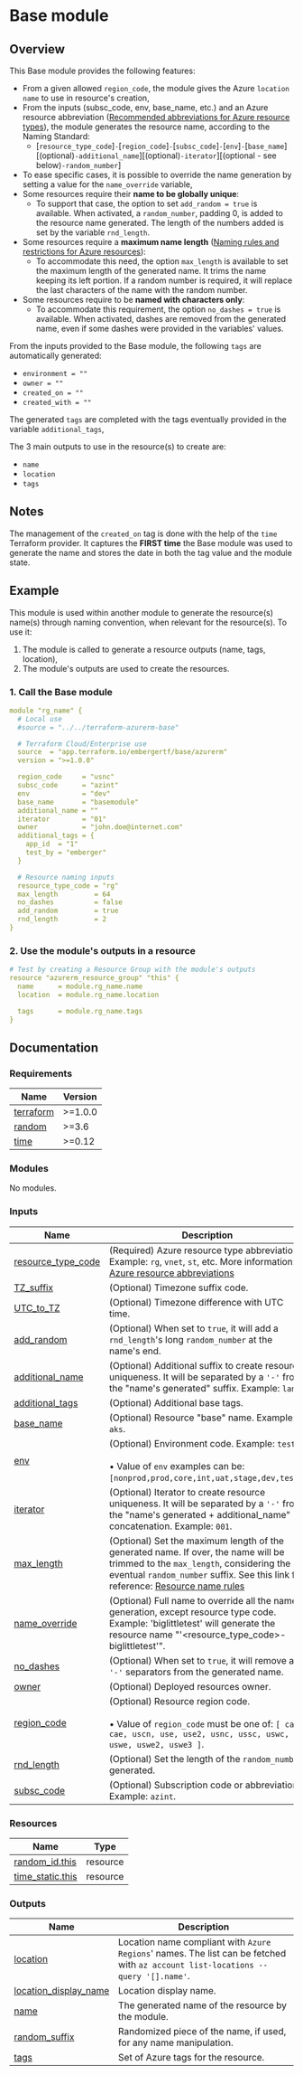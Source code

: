 <!-- BEGIN_TF_DOCS -->
# Base module

## Overview

This Base module provides the following features:

- From a given allowed `region_code`, the module gives the Azure `location name` to use in resource's creation,
- From the inputs (subsc\_code, env, base\_name, etc.) and an Azure resource abbreviation ([Recommended abbreviations for Azure resource types](https://docs.microsoft.com/en-us/azure/cloud-adoption-framework/ready/azure-best-practices/resource-abbreviations)), the module generates the resource name, according to the Naming Standard:
  - [`resource_type_code`]`-`[`region_code`]`-`[`subsc_code`]`-`[`env`]`-`[`base_name`][(optional)`-additional_name`][(optional)`-iterator`][(optional - see below)`-random_number`]
- To ease specific cases, it is possible to override the name generation by setting a value for the `name_override` variable,
- Some resources require their **name to be globally unique**:
  - To support that case, the option to set `add_random = true` is available. When activated, a `random_number`, padding 0, is added to the resource name generated. The length of the numbers added is set by the variable `rnd_length`.
- Some resources require a **maximum name length** ([Naming rules and restrictions for Azure resources](https://docs.microsoft.com/en-us/azure/azure-resource-manager/management/resource-name-rules)):
  - To accommodate this need, the option `max_length` is available to set the maximum length of the generated name. It trims the name keeping its left portion. If a random number is required, it will replace the last characters of the name with the random number.
- Some resources require to be **named with characters only**:
  - To accommodate this requirement, the option `no_dashes = true` is available. When activated, dashes are removed from the generated name, even if some dashes were provided in the variables' values.

From the inputs provided to the Base module, the following `tags` are automatically generated:

- `environment = ""`
- `owner = ""`
- `created_on = ""`
- `created_with = ""`

The generated `tags` are completed with the tags eventually provided in the variable `additional_tags`,

The 3 main outputs to use in the resource(s) to create are:

- `name`
- `location`
- `tags`

## Notes

The management of the `created_on` tag is done with the help of the `time` Terraform provider. It captures the **FIRST time** the Base module was used to generate the name and stores the date in both the tag value and the module state.

## Example

This module is used within another module to generate the resource(s) name(s) through naming convention, when relevant for the resource(s).
To use it:

1. The module is called to generate a resource outputs (name, tags, location),
2. The module's outputs are used to create the resources.

### 1. Call the Base module

```yaml
module "rg_name" {
  # Local use
  #source = "../../terraform-azurerm-base"

  # Terraform Cloud/Enterprise use
  source  = "app.terraform.io/embergertf/base/azurerm"
  version = ">=1.0.0"

  region_code     = "usnc"
  subsc_code      = "azint"
  env             = "dev"
  base_name       = "basemodule"
  additional_name = ""
  iterator        = "01"
  owner           = "john.doe@internet.com"
  additional_tags = {
    app_id  = "1"
    test_by = "emberger"
  }

  # Resource naming inputs
  resource_type_code = "rg"
  max_length         = 64
  no_dashes          = false
  add_random         = true
  rnd_length         = 2
}

```

### 2. Use the module's outputs in a resource

```yaml
# Test by creating a Resource Group with the module's outputs
resource "azurerm_resource_group" "this" {
  name      = module.rg_name.name
  location  = module.rg_name.location

  tags      = module.rg_name.tags
}
```

## Documentation
<!-- markdownlint-disable MD033 -->

### Requirements

| Name | Version |
|------|---------|
| <a name="requirement_terraform"></a> [terraform](#requirement\_terraform) | >=1.0.0 |
| <a name="requirement_random"></a> [random](#requirement\_random) | >=3.6 |
| <a name="requirement_time"></a> [time](#requirement\_time) | >=0.12 |

### Modules

No modules.

### Inputs

| Name | Description | Type | Default | Required |
|------|-------------|------|---------|:--------:|
| <a name="input_resource_type_code"></a> [resource\_type\_code](#input\_resource\_type\_code) | (Required) Azure resource type abbreviation. Example: `rg`, `vnet`, `st`, etc. More information: [Azure resource abbreviations](https://docs.microsoft.com/en-us/azure/cloud-adoption-framework/ready/azure-best-practices/resource-abbreviations) | `string` | n/a | yes |
| <a name="input_TZ_suffix"></a> [TZ\_suffix](#input\_TZ\_suffix) | (Optional) Timezone suffix code. | `string` | `"EST"` | no |
| <a name="input_UTC_to_TZ"></a> [UTC\_to\_TZ](#input\_UTC\_to\_TZ) | (Optional) Timezone difference with UTC time. | `string` | `"-5h"` | no |
| <a name="input_add_random"></a> [add\_random](#input\_add\_random) | (Optional) When set to `true`, it will add a `rnd_length`'s long `random_number` at the name's end. | `bool` | `false` | no |
| <a name="input_additional_name"></a> [additional\_name](#input\_additional\_name) | (Optional) Additional suffix to create resource uniqueness. It will be separated by a `'-'` from the "name's generated" suffix. Example: `lan1`. | `string` | `null` | no |
| <a name="input_additional_tags"></a> [additional\_tags](#input\_additional\_tags) | (Optional) Additional base tags. | `map(string)` | `null` | no |
| <a name="input_base_name"></a> [base\_name](#input\_base\_name) | (Optional) Resource "base" name. Example: `aks`. | `string` | `null` | no |
| <a name="input_env"></a> [env](#input\_env) | (Optional) Environment code. Example: `test`. <br></br>&#8226; Value of `env` examples can be: `[nonprod,prod,core,int,uat,stage,dev,test]`. | `string` | `null` | no |
| <a name="input_iterator"></a> [iterator](#input\_iterator) | (Optional) Iterator to create resource uniqueness. It will be separated by a `'-'` from the "name's generated + additional\_name" concatenation. Example: `001`. | `string` | `null` | no |
| <a name="input_max_length"></a> [max\_length](#input\_max\_length) | (Optional) Set the maximum length of the generated name. If over, the name will be trimmed to the `max_length`, considering the eventual `random_number` suffix. See this link for reference: [Resource name rules](https://docs.microsoft.com/en-us/azure/azure-resource-manager/management/resource-name-rules) | `number` | `63` | no |
| <a name="input_name_override"></a> [name\_override](#input\_name\_override) | (Optional) Full name to override all the name generation, except resource type code. Example: 'biglittletest' will generate the resource name "'<resource\_type\_code>-biglittletest'". | `string` | `null` | no |
| <a name="input_no_dashes"></a> [no\_dashes](#input\_no\_dashes) | (Optional) When set to `true`, it will remove all `'-'` separators from the generated name. | `bool` | `false` | no |
| <a name="input_owner"></a> [owner](#input\_owner) | (Optional) Deployed resources owner. | `string` | `null` | no |
| <a name="input_region_code"></a> [region\_code](#input\_region\_code) | (Optional) Resource region code.<br></br>&#8226; Value of `region_code` must be one of: `[ cac, cae, uscn, use, use2, usnc, ussc, uswc, uswe, uswe2, uswe3 ]`. | `string` | `"usnc"` | no |
| <a name="input_rnd_length"></a> [rnd\_length](#input\_rnd\_length) | (Optional) Set the length of the `random_number` generated. | `number` | `2` | no |
| <a name="input_subsc_code"></a> [subsc\_code](#input\_subsc\_code) | (Optional) Subscription code or abbreviation. Example: `azint`. | `string` | `null` | no |

### Resources

| Name | Type |
|------|------|
| [random_id.this](https://registry.terraform.io/providers/hashicorp/random/latest/docs/resources/id) | resource |
| [time_static.this](https://registry.terraform.io/providers/hashicorp/time/latest/docs/resources/static) | resource |

### Outputs

| Name | Description |
|------|-------------|
| <a name="output_location"></a> [location](#output\_location) | Location name compliant with `Azure Regions`' names. The list can be fetched with `az account list-locations --query '[].name'`. |
| <a name="output_location_display_name"></a> [location\_display\_name](#output\_location\_display\_name) | Location display name. |
| <a name="output_name"></a> [name](#output\_name) | The generated name of the resource by the module. |
| <a name="output_random_suffix"></a> [random\_suffix](#output\_random\_suffix) | Randomized piece of the name, if used, for any name manipulation. |
| <a name="output_tags"></a> [tags](#output\_tags) | Set of Azure tags for the resource. |

<!-- END_TF_DOCS -->